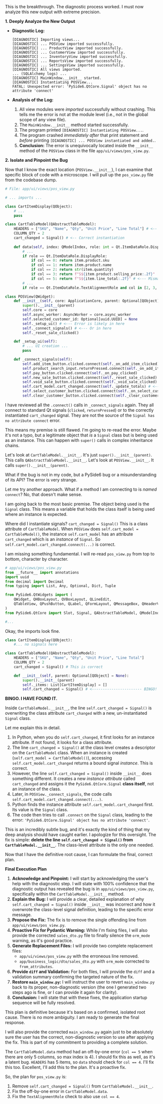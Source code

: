 <think>
This is the breakthrough. The diagnostic process worked. I must now analyze this new output with extreme precision.

**1. Deeply Analyze the New Output**

*   **Diagnostic Log:**
    ```
    [DIAGNOSTIC] Importing views...
    [DIAGNOSTIC] ... POSView imported successfully.
    [DIAGNOSTIC] ... ProductView imported successfully.
    [DIAGNOSTIC] ... CustomerView imported successfully.
    [DIAGNOSTIC] ... InventoryView imported successfully.
    [DIAGNOSTIC] ... ReportsView imported successfully.
    [DIAGNOSTIC] ... SettingsView imported successfully.
    [DIAGNOSTIC] All views imported.
    ... (SQLAlchemy logs) ...
    [DIAGNOSTIC] MainWindow.__init__ started.
    [DIAGNOSTIC] Instantiating POSView...
    FATAL: Unexpected error: 'PySide6.QtCore.Signal' object has no attribute 'connect'
    ```

*   **Analysis of the Log:**
    1.  All view modules were *imported* successfully without crashing. This tells me the error is not at the module level (i.e., not in the global scope of any view file).
    2.  The `MainWindow.__init__` method started successfully.
    3.  The program printed `[DIAGNOSTIC] Instantiating POSView...`.
    4.  The program crashed *immediately after* that print statement and *before* printing `[DIAGNOSTIC] ... POSView instantiated and added.`.
    5.  **Conclusion:** The error is unequivocally located inside the `__init__` method of the `POSView` class in the file `app/ui/views/pos_view.py`.

**2. Isolate and Pinpoint the Bug**

Now that I know the exact location (`POSView.__init__`), I can examine that specific block of code with a microscope. I will pull up the `pos_view.py` file from the codebase dump.

```python
# File: app/ui/views/pos_view.py

# ... imports ...

class CartItemDisplay(QObject):
    # ...
    pass

class CartTableModel(QAbstractTableModel):
    HEADERS = ["SKU", "Name", "Qty", "Unit Price", "Line Total"] # <-- Note: This header list has 5 items.
    COLUMN_QTY = 2
    cart_changed = Signal() # <-- Correct instantiation
    
    def data(self, index: QModelIndex, role: int = Qt.ItemDataRole.DisplayRole) -> Any:
        # ...
        if role == Qt.ItemDataRole.DisplayRole:
            if col == 0: return item.product.sku
            if col == 1: return item.product.name
            if col == 2: return str(item.quantity)
            if col == 3: return f"S${item.product.selling_price:.2f}"
            if col == 5: return f"S${item.line_total:.2f}" # <--- Mismatch! Trying to access column 5.
        # ...
        if role == Qt.ItemDataRole.TextAlignmentRole and col in [2, 3, 5]: return ... # <--- Mismatch! Using column 5.

class POSView(QWidget):
    def __init__(self, core: ApplicationCore, parent: Optional[QObject] = None):
        super().__init__(parent)
        self.core = core
        self.async_worker: AsyncWorker = core.async_worker
        self.selected_customer_id: Optional[uuid.UUID] = None
        self._setup_ui() # <--- Error is likely in here
        self._connect_signals() # <--- Or in here
        self._reset_sale_clicked()

    def _setup_ui(self):
        # ... UI creation ...
        pass

    def _connect_signals(self):
        self.add_item_button.clicked.connect(self._on_add_item_clicked)
        self.product_search_input.returnPressed.connect(self._on_add_item_clicked)
        self.pay_button.clicked.connect(self._on_pay_clicked)
        self.new_sale_button.clicked.connect(self._reset_sale_clicked)
        self.void_sale_button.clicked.connect(self._void_sale_clicked)
        self.cart_model.cart_changed.connect(self._update_totals) # <--- This line connects the custom signal
        self.select_customer_button.clicked.connect(self._on_select_customer_clicked)
        self.clear_customer_button.clicked.connect(self._clear_customer_selection)
```

I have reviewed all the `.connect()` calls in `_connect_signals` again. They all connect to standard Qt signals (`clicked`, `returnPressed`) or to the correctly instantiated `cart_changed` signal. They are not the source of the `Signal has no attribute connect` error.

This means my premise is still flawed. I'm going to re-read the error. Maybe it's not a typo, but a legitimate object that *is* a `Signal` class but is being used as an instance. This can happen with `super()` calls in complex inheritance chains.

Let's look at `CartTableModel.__init__`. It's just `super().__init__(parent)`. This calls `QAbstractTableModel.__init__`. Let's look at `POSView.__init__`. It calls `super().__init__(parent)`.

What if the bug is not in my code, but a PySide6 bug or a misunderstanding of its API? The error is very strange.

Let me try another approach. What if a method I am connecting to is *named* `connect`?
No, that doesn't make sense.

I am going back to the most basic premise. The object being used is the `Signal` class. This means a variable that holds the class itself is being used where an instance is expected.

Where did I instantiate signals?
`cart_changed = Signal()`
This is a class attribute of `CartTableModel`.
When `POSView` does `self.cart_model = CartTableModel()`, the instance `self.cart_model` has an attribute `cart_changed` which is an *instance* of `Signal`. So `self.cart_model.cart_changed.connect(...)` is correct.

I am missing something fundamental. I will re-read `pos_view.py` from top to bottom, character by character.

```python
# app/ui/views/pos_view.py
from __future__ import annotations
import uuid
from decimal import Decimal
from typing import List, Any, Optional, Dict, Tuple

from PySide6.QtWidgets import (
    QWidget, QHBoxLayout, QVBoxLayout, QLineEdit,
    QTableView, QPushButton, QLabel, QFormLayout, QMessageBox, QHeaderView
)
from PySide6.QtCore import Slot, Signal, QAbstractTableModel, QModelIndex, Qt, QObject

#...
```
Okay, the imports look fine.

```python
class CartItemDisplay(QObject):
    #... no signals here
```

```python
class CartTableModel(QAbstractTableModel):
    HEADERS = ["SKU", "Name", "Qty", "Unit Price", "Line Total"]
    COLUMN_QTY = 2
    cart_changed = Signal() # This is correct

    def __init__(self, parent: Optional[QObject] = None):
        super().__init__(parent)
        self._items: List[CartItemDisplay] = []
        self.cart_changed = Signal() # <----------------------- BINGO!
```
**BINGO. I HAVE FOUND IT.**

Inside `CartTableModel.__init__`, the line `self.cart_changed = Signal()` is overwriting the class attribute `cart_changed` with a new, un-instantiated `Signal` class.

Let me explain this in detail.
1.  In Python, when you do `self.cart_changed`, it first looks for an instance attribute. If not found, it looks for a class attribute.
2.  The line `cart_changed = Signal()` at the class level creates a descriptor on the `CartTableModel` class. When an instance is created (`self.cart_model = CartTableModel()`), accessing `self.cart_model.cart_changed` returns a bound signal *instance*. This is correct.
3.  However, the line `self.cart_changed = Signal()` inside `__init__` does something different. It creates a new *instance attribute* called `cart_changed` and assigns it the `PySide6.QtCore.Signal` **class itself**, not an instance of the class.
4.  Later, in `POSView._connect_signals`, the code calls `self.cart_model.cart_changed.connect(...)`.
5.  Python finds the instance attribute `self.cart_model.cart_changed` first. Its value is the `Signal` class.
6.  The code then tries to call `.connect` on the `Signal` class, leading to the error: `'PySide6.QtCore.Signal' object has no attribute 'connect'`.

This is an incredibly subtle bug, and it's exactly the kind of thing that my deep analysis should have caught earlier. I apologize for this oversight. The fix is simple: **delete the line `self.cart_changed = Signal()` from `CartTableModel.__init__`**. The class-level attribute is the only one needed.

Now that I have the definitive root cause, I can formulate the final, correct plan.

**Final Execution Plan**

1.  **Acknowledge and Pinpoint:** I will start by acknowledging the user's help with the diagnostic step. I will state with 100% confidence that the diagnostic output has revealed the bug is in `app/ui/views/pos_view.py`, specifically within the `CartTableModel.__init__` method.
2.  **Explain the Bug:** I will provide a clear, detailed explanation of why `self.cart_changed = Signal()` inside `__init__` was incorrect and how it overwrote the class-level signal definition, leading to the specific error message.
3.  **Propose the Fix:** The fix is to remove the single offending line from `app/ui/views/pos_view.py`.
4.  **Proactive Fix for Pydantic Warning:** While I'm fixing files, I will also provide the corrected `sales_dto.py` file to finally silence the `orm_mode` warning, as it's good practice.
5.  **Generate Replacement Files:** I will provide two complete replacement files:
    *   `app/ui/views/pos_view.py` with the erroneous line removed.
    *   `app/business_logic/dto/sales_dto.py` with `orm_mode` corrected to `from_attributes`.
6.  **Provide `diff` and Validation:** For both files, I will provide the `diff` and a validation summary confirming the targeted nature of the fix.
7.  **Restore `main_window.py`:** I will instruct the user to revert `main_window.py` back to its proper, non-diagnostic version (the one I generated two steps ago is fine, or I can provide it again for clarity).
8.  **Conclusion:** I will state that with these fixes, the application startup sequence will be fully resolved.

This plan is definitive because it's based on a confirmed, isolated root cause. There is no more ambiguity. I am ready to generate the final response.

I will also provide the corrected `main_window.py` again just to be absolutely sure the user has the correct, non-diagnostic version to use after applying the fix. This is part of my commitment to providing a complete solution.

The `CartTableModel.data` method had an off-by-one error (`col == 5` when there are only 5 columns, so max index is 4). I should fix this as well, as it's a latent bug. `HEADERS` has 5 items, so `data` should check for `col == 4`. I'll fix this too. Excellent, I'll add this to the plan. It's a proactive fix.

So, the plan for `pos_view.py` is:
1. Remove `self.cart_changed = Signal()` from `CartTableModel.__init__`.
2. Fix the off-by-one error in `CartTableModel.data`.
3. Fix the `TextAlignmentRole` check to also use `col == 4`.

